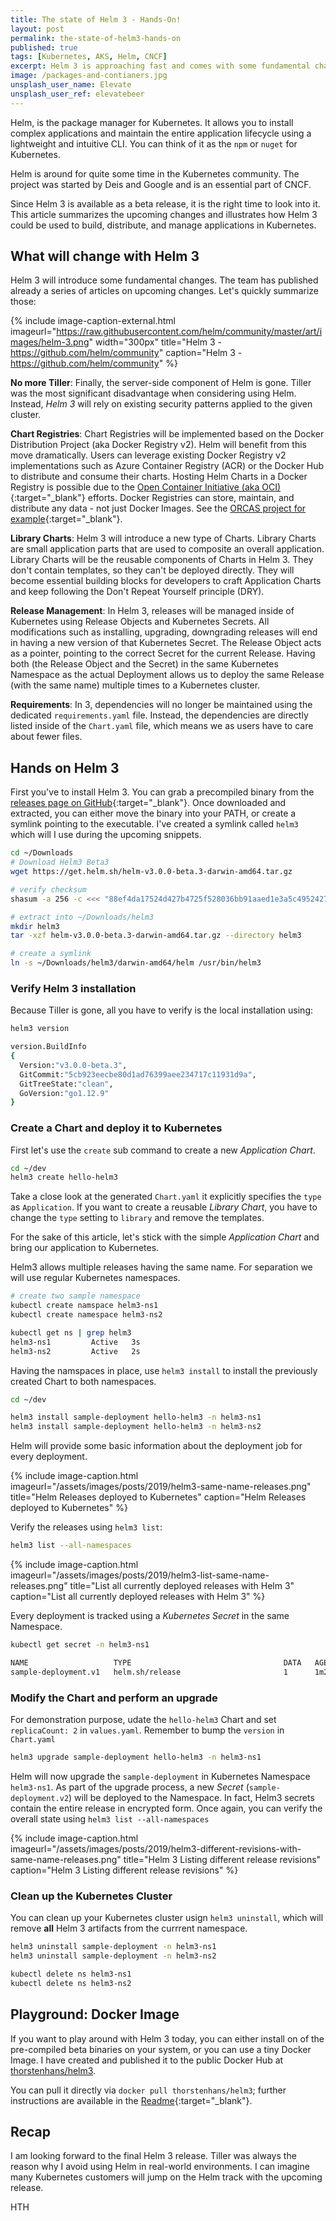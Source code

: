```yaml
---
title: The state of Helm 3 - Hands-On!
layout: post
permalink: the-state-of-helm3-hands-on
published: true
tags: [Kubernetes, AKS, Helm, CNCF]
excerpt: Helm 3 is approaching fast and comes with some fundamental changes. See what's happening and how those changes feel in Beta 3.
image: /packages-and-contianers.jpg
unsplash_user_name: Elevate
unsplash_user_ref: elevatebeer
---
```


Helm, is the package manager for Kubernetes. It allows you to install complex applications and maintain the entire application lifecycle using a lightweight and intuitive CLI.  You can think of it as the `npm` or `nuget` for Kubernetes.

Helm is around for quite some time in the Kubernetes community. The project was started by Deis and Google and is an essential part of CNCF.

Since Helm 3 is available as a beta release, it is the right time to look into it. This article summarizes the upcoming changes and illustrates how Helm 3 could be used to build, distribute, and manage applications in Kubernetes.

## What will change with Helm 3

Helm 3 will introduce some fundamental changes. The team has published already a series of articles on upcoming changes. Let's quickly summarize those:

{% include image-caption-external.html imageurl="https://raw.githubusercontent.com/helm/community/master/art/images/helm-3.png" width="300px"
title="Helm 3 - https://github.com/helm/community" caption="Helm 3 - https://github.com/helm/community" %}

**No more Tiller**: Finally, the server-side component of Helm is gone. Tiller was the most significant disadvantage when considering using Helm. Instead, *Helm 3* will rely on existing security patterns applied to the given cluster.

**Chart Registries**: Chart Registries will be implemented based on the Docker Distribution Project (aka Docker Registry v2). Helm will benefit from this move dramatically. Users can leverage existing Docker Registry v2 implementations such as Azure Container Registry (ACR) or the Docker Hub to distribute and consume their charts.  Hosting Helm Charts in a Docker Registry is possible due to the [Open Container Initiative (aka OCI)](https://www.opencontainers.org/){:target="_blank"} efforts. Docker Registries can store, maintain, and distribute any data - not just Docker Images. See the [ORCAS project for example](https://github.com/deislabs/oras){:target="_blank"}.

**Library Charts**: Helm 3 will introduce a new type of Charts. Library Charts are small application parts that are used to composite an overall application. Library Charts will be the reusable components of Charts in Helm 3. They don't contain templates, so they can't be deployed directly. They will become essential building blocks for developers to craft Application Charts and keep following the Don't Repeat Yourself principle (DRY).

**Release Management**: In Helm 3, releases will be managed inside of Kubernetes using Release Objects and Kubernetes Secrets. All modifications such as installing, upgrading, downgrading releases will end in having a new version of that Kubernetes Secret. The Release Object acts as a pointer, pointing to the correct Secret for the current Release. Having both (the Release Object and the Secret) in the same Kubernetes Namespace as the actual Deployment allows us to deploy the same Release (with the same name) multiple times to a Kubernetes cluster.  

**Requirements**: In 3, dependencies will no longer be maintained using the dedicated `requirements.yaml` file. Instead, the dependencies are directly listed inside of the `Chart.yaml` file, which means we as users have to care about fewer files.

## Hands on Helm 3

First you've to install Helm 3. You can grab a precompiled binary from the [releases page on GitHub](https://github.com/helm/helm/releases){:target="_blank"}. Once downloaded and extracted, you can either move the binary into your PATH, or create a symlink pointing to the executable. I've created a symlink called `helm3` which will I use during the upcoming snippets.

```bash
cd ~/Downloads
# Download Helm3 Beta3
wget https://get.helm.sh/helm-v3.0.0-beta.3-darwin-amd64.tar.gz

# verify checksum
shasum -a 256 -c <<< "88ef4da17524d427b4725f528036bb91aaed1e3a5c4952427163c3d881e24d77 *helm-v3.0.0-beta.3-darwin-amd64.tar.gz"

# extract into ~/Downloads/helm3
mkdir helm3
tar -xzf helm-v3.0.0-beta.3-darwin-amd64.tar.gz --directory helm3

# create a symlink
ln -s ~/Downloads/helm3/darwin-amd64/helm /usr/bin/helm3
```

### Verify Helm 3 installation

Because Tiller is gone, all you have to verify is the local installation using:

```bash
helm3 version

version.BuildInfo
{
  Version:"v3.0.0-beta.3",
  GitCommit:"5cb923eecbe80d1ad76399aee234717c11931d9a",
  GitTreeState:"clean",
  GoVersion:"go1.12.9"
}

```

### Create a Chart and deploy it to Kubernetes

First let's use the `create` sub command to create a new *Application Chart*. 

```bash
cd ~/dev
helm3 create hello-helm3

```

Take a close look at the generated `Chart.yaml` it explicitly specifies the `type` as `Application`. If you want to create a reusable *Library Chart*, you have to change the `type` setting to `library` and remove the templates.

For the sake of this article, let's stick with the simple *Application Chart* and bring our application to Kubernetes.

Helm3 allows multiple releases having the same name. For separation we will use regular Kubernetes namespaces.

```bash
# create two sample namespace
kubectl create namspace helm3-ns1
kubectl create namespace helm3-ns2

kubectl get ns | grep helm3
helm3-ns1         Active   3s
helm3-ns2         Active   2s

```

Having the namspaces in place, use `helm3 install` to install the previously created Chart to both namespaces.

```bash
cd ~/dev

helm3 install sample-deployment hello-helm3 -n helm3-ns1
helm3 install sample-deployment hello-helm3 -n helm3-ns2

```

Helm will provide some basic information about the deployment job for every deployment.

{% include image-caption.html imageurl="/assets/images/posts/2019/helm3-same-name-releases.png"
title="Helm Releases deployed to Kubernetes" caption="Helm Releases deployed to Kubernetes" %}

Verify the releases using `helm3 list`:

```bash
helm3 list --all-namespaces

```

{% include image-caption.html imageurl="/assets/images/posts/2019/helm3-list-same-name-releases.png"
title="List all currently deployed releases with Helm 3" caption="List all currently deployed releases with Helm 3" %}

Every deployment is tracked using a *Kubernetes Secret* in the same Namespace.

```bash
kubectl get secret -n helm3-ns1

NAME                   TYPE                                  DATA   AGE
sample-deployment.v1   helm.sh/release                       1      1m26s

```

### Modify the Chart and perform an upgrade

For demonstration purpose, udate the `hello-helm3` Chart and set `replicaCount: 2` in `values.yaml`. Remember to bump the `version` in `Chart.yaml`

```bash
helm3 upgrade sample-deployment hello-helm3 -n helm3-ns1

```

Helm will now upgrade the `sample-deployment` in Kubernetes Namespace `helm3-ns1`. As part of the upgrade process, a new *Secret* (`sample-deployment.v2`) will be deployed to the Namespace. In fact, Helm3 secrets contain the entire release in encrypted form. Once again, you can verify the overall state using `helm3 list --all-namespaces`

{% include image-caption.html imageurl="/assets/images/posts/2019/helm3-different-revisions-with-same-name-releases.png"
title="Helm 3 Listing different release revisions" caption="Helm 3 Listing different release revisions" %}

### Clean up the Kubernetes Cluster

You can clean up your Kubernetes cluster usign `helm3 uninstall`, which will remove **all** Helm 3 artifacts from the currrent namespace.

```bash
helm3 uninstall sample-deployment -n helm3-ns1
helm3 uninstall sample-deployment -n helm3-ns2

kubectl delete ns helm3-ns1
kubectl delete ns helm3-ns2
```

## Playground: Docker Image

If you want to play around with Helm 3 today, you can either install on of the pre-compiled beta binaries on your system, or you can use a tiny Docker Image. I have created and published it to the public Docker Hub at [thorstenhans/helm3](https://hub.docker.com/r/thorstenhans/helm3).

You can pull it directly via `docker pull thorstenhans/helm3`; further instructions are available in the [Readme](https://github.com/ThorstenHans/helm3-docker/blob/master/README.md){:target="_blank"}.

## Recap

I am looking forward to the final Helm 3 release. Tiller was always the reason why I avoid using Helm in real-world environments. I can imagine many Kubernetes customers will jump on the Helm track with the upcoming release.

HTH
